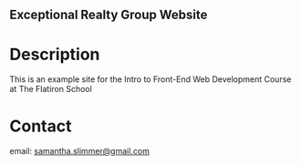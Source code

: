 Exceptional Realty Group Website
---

# Description

This is an example site for the Intro to Front-End Web Development Course at The Flatiron School

# Contact

email: samantha.slimmer@gmail.com
